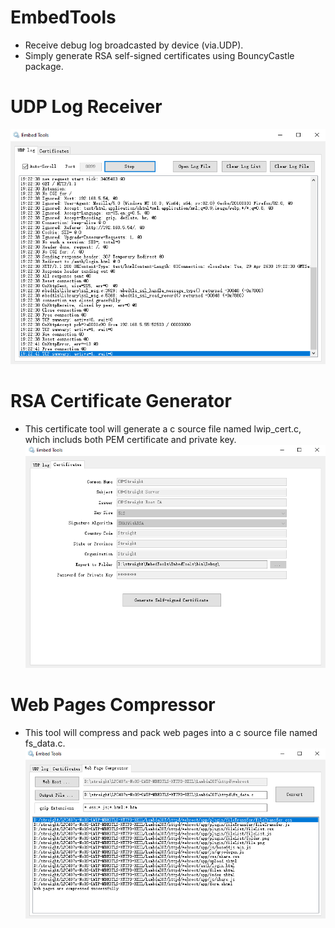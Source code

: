 # EmbedTools

* Receive debug log broadcasted by device (via.UDP).
* Simply generate RSA self-signed certificates using BouncyCastle package.

# UDP Log Receiver

 ![stack](/udp-log.png)
  
# RSA Certificate Generator

* This certificate tool will generate a c source file named lwip_cert.c, which includs both PEM certificate and private key.
 ![stack](/certificate.png)
  
# Web Pages Compressor

* This tool will compress and pack web pages into a c source file named fs_data.c.
 ![stack](/webpack.png)
